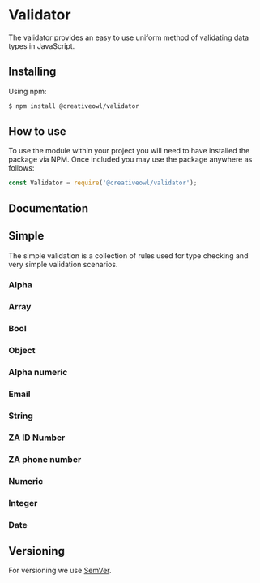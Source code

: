 # Validator

The validator provides an easy to use uniform method of validating data types in JavaScript.

## Installing

Using npm:

```bash
$ npm install @creativeowl/validator
```

## How to use

To use the module within your project you will need to have installed the package via NPM. Once included you may use the package anywhere as follows:

```js
const Validator = require('@creativeowl/validator');
```

## Documentation

## Simple

The simple validation is a collection of rules used for type checking and very simple validation scenarios.

### Alpha
### Array
### Bool
### Object
### Alpha numeric
### Email
### String
### ZA ID Number
### ZA phone number
### Numeric
### Integer
### Date

## Versioning

For versioning we use [SemVer](http://semver.org/).
